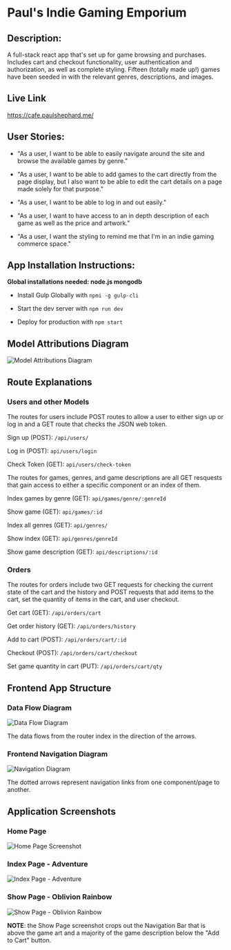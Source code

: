 # Paul's Indie Gaming Emporium

## Description:

A full-stack react app that's set up for game browsing and purchases. Includes cart and checkout functionality, user authentication and authorization, as well as complete styling. Fifteen (totally made up!) games have been seeded in with the relevant genres, descriptions, and images.

## Live Link

https://cafe.paulshephard.me/

## User Stories:

+ "As a user, I want to be able to easily navigate around the site and browse the available games by genre."

+ "As a user, I want to be able to add games to the cart directly from the page display, but I also want to be able to edit the cart details on a page made solely for that purpose."

+ "As a user, I want to be able to log in and out easily."

+ "As a user, I want to have access to an in depth description of each game as well as the price and artwork."

+ "As a user, I want the styling to remind me that I'm in an indie gaming commerce space."

## App Installation Instructions:

**Global installations needed: node.js mongodb**

+ Install Gulp Globally with ```npmi -g gulp-cli```

+ Start the dev server with ```npm run dev```

+ Deploy for production with ```npm start```

## Model Attributions Diagram

![Model Attributions Diagram](https://i.imgur.com/U6J4IQ3.png)

## Route Explanations

### Users and other Models

The routes for users include POST routes to allow a user to either sign up or log in and a GET route that checks the JSON web token.

Sign up (POST): ```/api/users/```

Log in (POST): ```api/users/login```

Check Token (GET): ```api/users/check-token```

The routes for games, genres, and game descriptions are all GET resquests that gain access to either a specific component or an index of them.

Index games by genre (GET): ```api/games/genre/:genreId```

Show game (GET): ```api/games/:id```

Index all genres (GET): ```api/genres/```

Show index (GET): ```api/genres/genreId```

Show game description (GET): ```api/descriptions/:id```

### Orders

The routes for orders include two GET requests for checking the current state of the cart and the history and POST requests that add items to the cart, set the quantity of items in the cart, and user checkout.

Get cart (GET): ```/api/orders/cart```

Get order history (GET): ```/api/orders/history```

Add to cart (POST): ```/api/orders/cart/:id```

Checkout (POST): ```/api/orders/cart/checkout```

Set game quantity in cart (PUT): ```/api/orders/cart/qty```

## Frontend App Structure 

### Data Flow Diagram

![Data Flow Diagram](https://i.imgur.com/JFDpO8c.png)

The data flows from the router index in the direction of the arrows.

### Frontend Navigation Diagram

![Navigation Diagram](https://i.imgur.com/gvgL88y.png)

The dotted arrows represent navigation links from one component/page to another.

## Application Screenshots

### Home Page

![Home Page Screenshot](https://i.imgur.com/Rkxr0eG.png)

### Index Page - Adventure

![Index Page - Adventure](https://i.imgur.com/9TBXjdC.png)

### Show Page - Oblivion Rainbow

![Show Page - Oblivion Rainbow](https://i.imgur.com/STuvecG.png)

**NOTE**: the Show Page screenshot crops out the Navigation Bar that is above the game art and a majority of the game description below the "Add to Cart" button.
